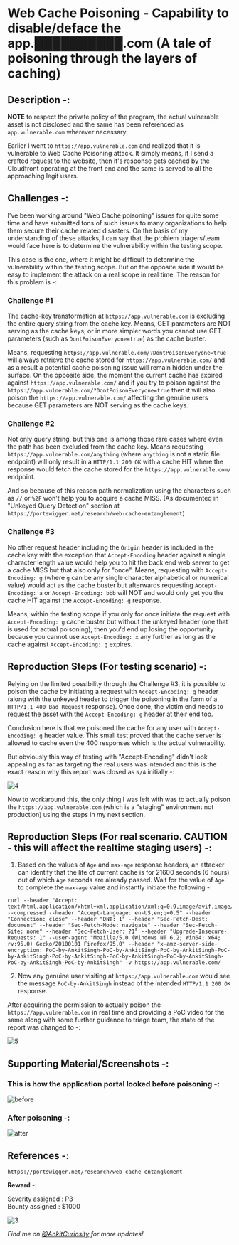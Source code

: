 # Web Cache Poisoning - Capability to disable/deface the app.██████████.com (A tale of poisoning through the layers of caching)


## Description -:

**NOTE** to respect the private policy of the program, the actual vulnerable asset is not disclosed and the same has been referenced as `app.vulnerable.com` wherever necessary.

Earlier I went to `https://app.vulnerable.com` and realized that it is vulnerable to Web Cache Poisoning attack. It simply means, if I send a crafted request to the website, then it's response gets cached by the Cloudfront operating at the front end and the same is served to all the approaching legit users.

## Challenges -:

I've been working around "Web Cache poisoning" issues for quite some time and have submitted tons of such issues to many organizations to help them secure their cache related disasters. On the basis of my understanding of these attacks, I can say that the problem triagers/team would face here is to determine the vulnerability within the testing scope.

This case is the one, where it might be difficult to determine the vulnerability within the testing scope. But on the opposite side it would be easy to implement the attack on a real scope in real time. The reason for this problem is -:

### Challenge #1

The cache-key transformation at `https://app.vulnerable.com` is excluding the entire query string from the cache key. Means, GET parameters are NOT serving as the cache keys, or in more simpler words you cannot use GET parameters (such as `DontPoisonEveryone=true`) as the cache buster.

Means, requesting `https://app.vulnerable.com/?DontPoisonEveryone=true` will always retrieve the cache stored for `https://app.vulnerable.com/` and as a result a potential cache poisoning issue will remain hidden under the surface. On the opposite side, the moment the current cache has expired against `https://app.vulnerable.com/` and if you try to poison against the `https://app.vulnerable.com/?DontPoisonEveryone=true` then it will also poison the `https://app.vulnerable.com/` affecting the genuine users because GET parameters are NOT serving as the cache keys.

### Challenge #2

Not only query string, but this one is among those rare cases where even the path has been excluded from the cache key. Means requesting `https://app.vulnerable.com/anything` (where `anything` is not a static file endpoint) will only result in a `HTTP/1.1 200 OK` with a cache HIT where the response would fetch the cache stored for the `https://app.vulnerable.com/` endpoint.

And so because of this reason path normalization using the characters such as `//` or `%2F` won't help you to acquire a cache MISS. (As documented in "Unkeyed Query Detection" section at `https://portswigger.net/research/web-cache-entanglement`) 

### Challenge #3

No other request header including the `Origin` header is included in the cache key with the exception that `Accept-Encoding` header against a single character length value would help you to hit the back end web server to get a cache MISS but that also only for "once". Means, requesting with `Accept-Encoding: g` (where `g` can be any single character alphabetical or numerical value) would act as the cache buster but afterwards requesting `Accept-Encoding: a` or `Accept-Encoding: bbb` will NOT and would only get you the cache HIT against the `Accept-Encoding: g` response. 

Means, within the testing scope if you only for once initiate the request with `Accept-Encoding: g` cache buster but without the unkeyed header (one that is used for actual poisoning), then you'd end up losing the opportunity because you cannot use `Accept-Encoding: x` any further as long as the cache against `Accept-Encoding: g` expires.

## Reproduction Steps (For testing scenario) -:

Relying on the limited possibility through the Challenge #3, it is possible to poison the cache by initiating a request with `Accept-Encoding: g` header (along with the unkeyed header to trigger the poisoning in the form of a `HTTP/1.1 400 Bad Request` response). Once done, the victim end needs to request the asset with the `Accept-Encoding: g` header at their end too.

Conclusion here is that we poisoned the cache for any user with `Accept-Encoding: g` header value. This small test proved that the cache server is allowed to cache even the 400 responses which is the actual vulnerability.

But obviously this way of testing with "Accept-Encoding" didn't look appealing as far as targeting the real users was intended and this is the exact reason why this report was closed as `N/A` initially -:

![4](https://user-images.githubusercontent.com/58471667/222517123-11a27dd4-6845-453a-807e-a658cb6e22b1.png)

Now to workaround this, the only thing I was left with was to actually poison the `https://app.vulnerable.com` (which is a "staging" environment not production) using the steps in my next section.

## Reproduction Steps (For real scenario. CAUTION - this will affect the realtime staging users) -:

1) Based on the values of `Age` and `max-age` response headers, an attacker can identify that the life of current cache is for 21600 seconds (6 hours) out of which `Age` seconds are already passed. Wait for the value of `Age` to complete the `max-age` value and instantly initiate the following -:

```
curl --header "Accept: text/html,application/xhtml+xml,application/xml;q=0.9,image/avif,image/webp,*/*;q=0.8" --compressed --header "Accept-Language: en-US,en;q=0.5" --header "Connection: close" --header "DNT: 1" --header "Sec-Fetch-Dest: document" --header "Sec-Fetch-Mode: navigate" --header "Sec-Fetch-Site: none" --header "Sec-Fetch-User: ?1" --header "Upgrade-Insecure-Requests: 1" --user-agent "Mozilla/5.0 (Windows NT 6.2; Win64; x64; rv:95.0) Gecko/20100101 Firefox/95.0" --header "x-amz-server-side-encryption: PoC-by-AnkitSingh-PoC-by-AnkitSingh-PoC-by-AnkitSingh-PoC-by-AnkitSingh-PoC-by-AnkitSingh-PoC-by-AnkitSingh-PoC-by-AnkitSingh-PoC-by-AnkitSingh-PoC-by-AnkitSingh" -v https://app.vulnerable.com/ 
```

2) Now any genuine user visiting at `https://app.vulnerable.com` would see the message `PoC-by-AnkitSingh` instead of the intended `HTTP/1.1 200 OK` response.

After acquiring the permission to actually poison the `https://app.vulnerable.com` in real time and providing a PoC video for the same along with some further guidance to triage team, the state of the report was changed to -:

![5](https://user-images.githubusercontent.com/58471667/222517116-a4726b8a-b38d-489f-895a-ba6206cc9b55.png)

## Supporting Material/Screenshots -:

### This is how the application portal looked before poisoning -:

![before](https://user-images.githubusercontent.com/58471667/222510715-ea8180f7-a759-4405-84d3-ae0b815ba5ca.png)

### After poisoning -:

![after](https://user-images.githubusercontent.com/58471667/222510741-04dd263e-4716-4942-8e42-dd76567ed47e.png)

## References -:

`https://portswigger.net/research/web-cache-entanglement`

**Reward** -:

Severity assigned : P3  
Bounty assigned : $1000

![3](https://user-images.githubusercontent.com/58471667/222513648-fd186d68-bb20-48a4-bd2c-1d5a8abb3b20.png)

*Find me on [@AnkitCuriosity](https://twitter.com/AnkitCuriosity) for more updates!*
